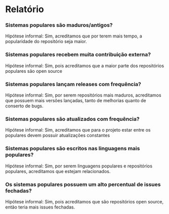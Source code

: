 # Relatório


### Sistemas populares são maduros/antigos?

Hipótese informal: Sim, acreditamos que por terem mais tempo, a popularidade do repositório seja maior.

### Sistemas populares recebem muita contribuição externa?

Hipótese informal: Sim, pois acreditamos que a maior parte dos repositórios populares são open source

### Sistemas populares lançam releases com frequência?

Hipótese informal: Sim, por serem repositórios mais maduros, acreditamos que possuem mais versões lançadas, tanto de melhorias quanto de conserto de bugs.

### Sistemas populares são atualizados com frequência?
 
Hipótese informal: Sim, acreditamos que para o projeto estar entre os populares devem possuir atualizações constantes

### Sistemas populares são escritos nas linguagens mais populares?

Hipótese informal: Sim, por serem linguagens populares e repositórios populares, acreditamos que estejam relacionados.

### Os sistemas populares possuem um alto percentual de issues fechadas?

Hipótese informal: Sim, pois acreditamos que são repositórios open source, então teria mais issues fechadas.
